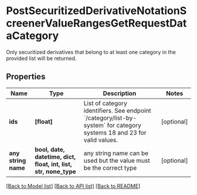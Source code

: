 # PostSecuritizedDerivativeNotationScreenerValueRangesGetRequestDataCategory

Only securitized derivatives that belong to at least one category in the provided list will  be returned.

## Properties
Name | Type | Description | Notes
------------ | ------------- | ------------- | -------------
**ids** | **[float]** | List of category identifiers. See endpoint &#x60;/category/list-by-system&#x60; for category systems 18 and 23 for valid values. | [optional] 
**any string name** | **bool, date, datetime, dict, float, int, list, str, none_type** | any string name can be used but the value must be the correct type | [optional]

[[Back to Model list]](../README.md#documentation-for-models) [[Back to API list]](../README.md#documentation-for-api-endpoints) [[Back to README]](../README.md)


